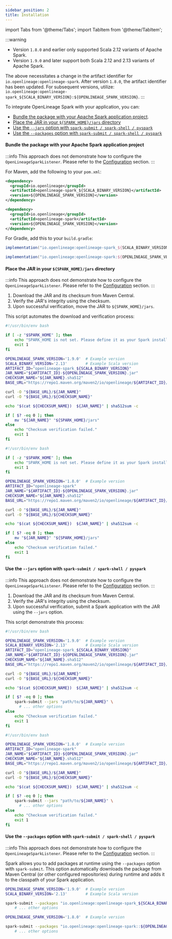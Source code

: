 ```yaml
---
sidebar_position: 2
title: Installation
---
```


import Tabs from '@theme/Tabs';
import TabItem from '@theme/TabItem';

:::warning

* Version `1.8.0` and earlier only supported Scala 2.12 variants of Apache Spark.
* Version `1.9.0` and later support both Scala 2.12 and 2.13 variants of Apache Spark.

The above necessitates a change in the artifact identifier for `io.openlineage:openlineage-spark`.
After version `1.8.0`, the artifact identifier has been updated. For subsequent versions, utilize:
`io.openlineage:openlineage-spark_${SCALA_BINARY_VERSION}:${OPENLINEAGE_SPARK_VERSION}`.
:::

To integrate OpenLineage Spark with your application, you can:

- [Bundle the package with your Apache Spark application project](#bundle-the-package-with-your-apache-spark-application-project).
- [Place the JAR in your `${SPARK_HOME}/jars` directory](#place-the-jar-in-your-spark_homejars-directory)
- [Use the `--jars` option with `spark-submit / spark-shell / pyspark`](#use-the---jars-option-with-spark-submit--spark-shell--pyspark)
- [Use the `--packages` option with `spark-submit / spark-shell / pyspark`](#use-the---packages-option-with-spark-submit--spark-shell--pyspark)

#### Bundle the package with your Apache Spark application project

:::info
This approach does not demonstrate how to configure the `OpenLineageSparkListener`.
Please refer to the [Configuration](configuration/usage.md) section.
:::

For Maven, add the following to your `pom.xml`:

<Tabs groupId="spark">
<TabItem value="after-1.8.0" label="After 1.8.0">

```xml
<dependency>
  <groupId>io.openlineage</groupId>
  <artifactId>openlineage-spark_${SCALA_BINARY_VERSION}</artifactId>
  <version>${OPENLINEAGE_SPARK_VERSION}</version>
</dependency>
```

</TabItem>
<TabItem value="1.8.0-and-earlier" label="1.8.0 and earlier">

```xml
<dependency>
  <groupId>io.openlineage</groupId>
  <artifactId>openlineage-spark</artifactId>
  <version>${OPENLINEAGE_SPARK_VERSION}</version>
</dependency>
```

</TabItem>
</Tabs>

For Gradle, add this to your `build.gradle`:

<Tabs groupId="spark">
<TabItem value="after-1.8.0" label="After 1.8.0">

```groovy
implementation("io.openlineage:openlineage-spark_${SCALA_BINARY_VERSION}:${OPENLINEAGE_SPARK_VERSION}")
```

</TabItem>
<TabItem value="1.8.0-and-earlier" label="1.8.0 and earlier">

```groovy
implementation("io.openlineage:openlineage-spark:${OPENLINEAGE_SPARK_VERSION}")
```

</TabItem>
</Tabs>

#### Place the JAR in your `${SPARK_HOME}/jars` directory

:::info
This approach does not demonstrate how to configure the `OpenLineageSparkListener`.
Please refer to the [Configuration](#configuration) section.
:::

1. Download the JAR and its checksum from Maven Central.
2. Verify the JAR's integrity using the checksum.
3. Upon successful verification, move the JAR to `${SPARK_HOME}/jars`.

This script automates the download and verification process:

<Tabs groupId="spark">
<TabItem value="after-1.8.0" label="After 1.8.0">

```bash
#!/usr/bin/env bash

if [ -z "$SPARK_HOME" ]; then
    echo "SPARK_HOME is not set. Please define it as your Spark installation directory."
    exit 1
fi

OPENLINEAGE_SPARK_VERSION='1.9.0'  # Example version
SCALA_BINARY_VERSION='2.13'        # Example Scala version
ARTIFACT_ID="openlineage-spark_${SCALA_BINARY_VERSION}"
JAR_NAME="${ARTIFACT_ID}-${OPENLINEAGE_SPARK_VERSION}.jar"
CHECKSUM_NAME="${JAR_NAME}.sha512"
BASE_URL="https://repo1.maven.org/maven2/io/openlineage/${ARTIFACT_ID}/${OPENLINEAGE_SPARK_VERSION}"

curl -O "${BASE_URL}/${JAR_NAME}"
curl -O "${BASE_URL}/${CHECKSUM_NAME}"

echo "$(cat ${CHECKSUM_NAME})  ${JAR_NAME}" | sha512sum -c

if [ $? -eq 0 ]; then
    mv "${JAR_NAME}" "${SPARK_HOME}/jars"
else
    echo "Checksum verification failed."
    exit 1
fi
```

</TabItem>
<TabItem value="1.8.0-and-earlier" label="1.8.0 and earlier">

```bash
#!/usr/bin/env bash

if [ -z "$SPARK_HOME" ]; then
    echo "SPARK_HOME is not set. Please define it as your Spark installation directory."
    exit 1
fi

OPENLINEAGE_SPARK_VERSION='1.8.0'  # Example version
ARTIFACT_ID="openlineage-spark"
JAR_NAME="${ARTIFACT_ID}-${OPENLINEAGE_SPARK_VERSION}.jar"
CHECKSUM_NAME="${JAR_NAME}.sha512"
BASE_URL="https://repo1.maven.org/maven2/io/openlineage/${ARTIFACT_ID}/${OPENLINEAGE_SPARK_VERSION}"

curl -O "${BASE_URL}/${JAR_NAME}"
curl -O "${BASE_URL}/${CHECKSUM_NAME}"

echo "$(cat ${CHECKSUM_NAME})  ${JAR_NAME}" | sha512sum -c

if [ $? -eq 0 ]; then
    mv "${JAR_NAME}" "${SPARK_HOME}/jars"
else
    echo "Checksum verification failed."
    exit 1
fi
```

</TabItem>
</Tabs>

#### Use the `--jars` option with `spark-submit / spark-shell / pyspark`

:::info
This approach does not demonstrate how to configure the `OpenLineageSparkListener`.
Please refer to the [Configuration](#configuration) section.
:::

1. Download the JAR and its checksum from Maven Central.
2. Verify the JAR's integrity using the checksum.
3. Upon successful verification, submit a Spark application with the JAR using the `--jars` option.

This script demonstrate this process:

<Tabs groupId="spark">
<TabItem value="after-1.8.0" label="After 1.8.0">

```bash
#!/usr/bin/env bash

OPENLINEAGE_SPARK_VERSION='1.9.0'  # Example version
SCALA_BINARY_VERSION='2.13'        # Example Scala version
ARTIFACT_ID="openlineage-spark_${SCALA_BINARY_VERSION}"
JAR_NAME="${ARTIFACT_ID}-${OPENLINEAGE_SPARK_VERSION}.jar"
CHECKSUM_NAME="${JAR_NAME}.sha512"
BASE_URL="https://repo1.maven.org/maven2/io/openlineage/${ARTIFACT_ID}/${OPENLINEAGE_SPARK_VERSION}"

curl -O "${BASE_URL}/${JAR_NAME}"
curl -O "${BASE_URL}/${CHECKSUM_NAME}"

echo "$(cat ${CHECKSUM_NAME})  ${JAR_NAME}" | sha512sum -c

if [ $? -eq 0 ]; then
    spark-submit --jars "path/to/${JAR_NAME}" \
      # ... other options
else
    echo "Checksum verification failed."
    exit 1
fi
```

</TabItem>
<TabItem value="1.8.0-and-earlier" label="1.8.0 and earlier">

```bash
#!/usr/bin/env bash

OPENLINEAGE_SPARK_VERSION='1.8.0'  # Example version
ARTIFACT_ID="openlineage-spark"
JAR_NAME="${ARTIFACT_ID}-${OPENLINEAGE_SPARK_VERSION}.jar"
CHECKSUM_NAME="${JAR_NAME}.sha512"
BASE_URL="https://repo1.maven.org/maven2/io/openlineage/${ARTIFACT_ID}/${OPENLINEAGE_SPARK_VERSION}"

curl -O "${BASE_URL}/${JAR_NAME}"
curl -O "${BASE_URL}/${CHECKSUM_NAME}"

echo "$(cat ${CHECKSUM_NAME})  ${JAR_NAME}" | sha512sum -c

if [ $? -eq 0 ]; then
    spark-submit --jars "path/to/${JAR_NAME}" \
      # ... other options
else
    echo "Checksum verification failed."
    exit 1
fi
```

</TabItem>
</Tabs>

#### Use the `--packages` option with `spark-submit / spark-shell / pyspark`

:::info
This approach does not demonstrate how to configure the `OpenLineageSparkListener`.
Please refer to the [Configuration](#configuration) section.
:::

Spark allows you to add packages at runtime using the `--packages` option with `spark-submit`. This
option automatically downloads the package from Maven Central (or other configured repositories)
during runtime and adds it to the classpath of your Spark application.

<Tabs groupId="spark">
<TabItem value="after-1.8.0" label="After 1.8.0">

```bash
OPENLINEAGE_SPARK_VERSION='1.9.0'  # Example version
SCALA_BINARY_VERSION='2.13'        # Example Scala version

spark-submit --packages "io.openlineage:openlineage-spark_${SCALA_BINARY_VERSION}:${OPENLINEAGE_SPARK_VERSION}" \
    # ... other options
```

</TabItem>
<TabItem value="1.8.0-and-earlier" label="1.8.0 and earlier">

```bash
OPENLINEAGE_SPARK_VERSION='1.8.0'  # Example version

spark-submit --packages "io.openlineage:openlineage-spark::${OPENLINEAGE_SPARK_VERSION}" \
    # ... other options
```

</TabItem>
</Tabs>